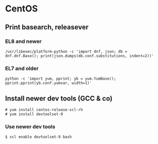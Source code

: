 # CentOS

## Print basearch, releasever

### EL8 and newer

```
/usr/libexec/platform-python -c 'import dnf, json; db = dnf.dnf.Base(); print(json.dumps(db.conf.substitutions, indent=2))'
```

### EL7 and older

```
python -c 'import yum, pprint; yb = yum.YumBase(); pprint.pprint(yb.conf.yumvar, width=1)'
```

## Install newer dev tools (GCC & co)

```
# yum install centos-release-scl-rh
# yum install devtoolset-9
```

### Use newer dev tools

```
$ scl enable devtoolset-9 bash
```

